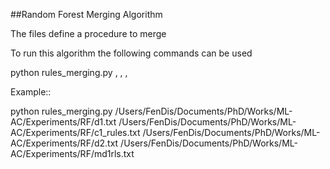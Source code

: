 ##Random Forest Merging Algorithm

The files define a procedure to merge 


To run this algorithm the following commands can be used

python rules_merging.py <dataset file path>, <rules file sparse>, <set file path>, <destination file path>

Example::

python rules_merging.py /Users/FenDis/Documents/PhD/Works/ML-AC/Experiments/RF/d1.txt /Users/FenDis/Documents/PhD/Works/ML-AC/Experiments/RF/c1_rules.txt /Users/FenDis/Documents/PhD/Works/ML-AC/Experiments/RF/d2.txt /Users/FenDis/Documents/PhD/Works/ML-AC/Experiments/RF/md1rls.txt